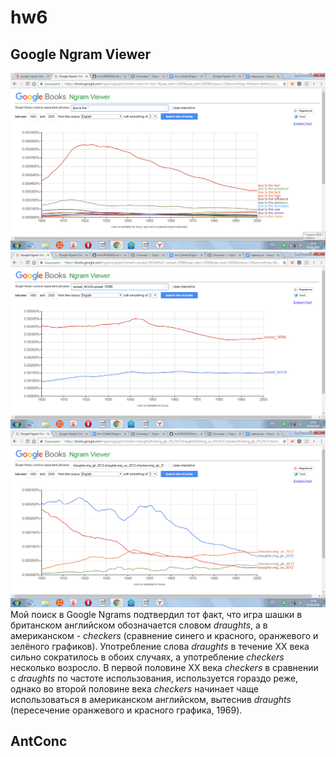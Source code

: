 # hw6
## Google Ngram Viewer
![](https://github.com/LizavetaSKR/hw6/blob/master/due%20to%20the.png)
![](https://github.com/LizavetaSKR/hw6/blob/master/spread.png)
![](https://github.com/LizavetaSKR/hw6/blob/master/%D1%88%D0%B0%D1%88%D0%BA%D0%B8.png)
Мой поиск в Google Ngrams подтвердил тот факт, что игра шашки в британском английском обозначается словом *draughts*, а в американском - *checkers* (сравнение синего и красного, оранжевого и зелёного графиков). Употребление слова *draughts* в течение XX века сильно сократилось в обоих случаях, а употребление *checkers* несколько возросло. В первой половине XX века *checkers* в сравнении с *draughts* по частоте использования, используется гораздо реже, однако во второй половине века *checkers* начинает чаще использоваться в американском английском, вытеснив *draughts* (пересечение оранжевого и красного графика, 1969).
## AntConc
